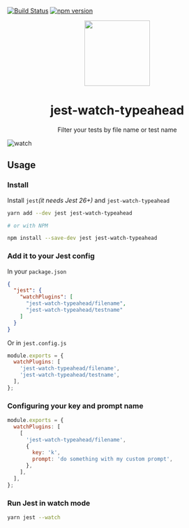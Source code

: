 [![Build Status](https://travis-ci.org/jest-community/jest-watch-typeahead.svg?branch=master)](https://travis-ci.org/jest-community/jest-watch-typeahead) [![npm version](https://badge.fury.io/js/jest-watch-typeahead.svg)](https://badge.fury.io/js/jest-watch-typeahead)

<div align="center">
  <a href="https://jestjs.io/">
    <img width="150" height="150" vspace="" hspace="25" src="https://jestjs.io/img/jest.png">
  </a>
  <h1>jest-watch-typeahead</h1>
  <p>Filter your tests by file name or test name</p>
</div>

![watch](https://user-images.githubusercontent.com/574806/40672937-25dab91a-6325-11e8-965d-4e55ef23e135.gif)

## Usage

### Install

Install `jest`_(it needs Jest 26+)_ and `jest-watch-typeahead`

```bash
yarn add --dev jest jest-watch-typeahead

# or with NPM

npm install --save-dev jest jest-watch-typeahead
```

### Add it to your Jest config

In your `package.json`

```json
{
  "jest": {
    "watchPlugins": [
      "jest-watch-typeahead/filename",
      "jest-watch-typeahead/testname"
    ]
  }
}
```

Or in `jest.config.js`

```js
module.exports = {
  watchPlugins: [
    'jest-watch-typeahead/filename',
    'jest-watch-typeahead/testname',
  ],
};
```

### Configuring your key and prompt name

```js
module.exports = {
  watchPlugins: [
    [
      'jest-watch-typeahead/filename',
      {
        key: 'k',
        prompt: 'do something with my custom prompt',
      },
    ],
  ],
};
```

### Run Jest in watch mode

```bash
yarn jest --watch
```
